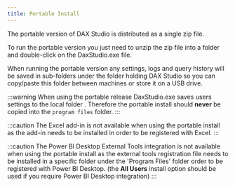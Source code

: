 ```yaml
---
title: Portable Install
---
```


The portable version of DAX Studio is distributed as a single zip file. 

To run the portable version you just need to unzip the zip file into a folder and double-click on the DaxStudio.exe file. 

When running the portable version any settings, logs and query history will be saved in sub-folders under the folder holding DAX Studio so you can copy/paste this folder between machines or store it on a USB drive.

:::warning
When using the portable release DaxStudio.exe saves users settings to the local folder . Therefore the portable install should **never** be copied into the `program files` folder. 
:::

:::caution
The Excel add-in is not available when using the portable install as the add-in needs to be installed in order to be registered with Excel.
:::

:::caution
 The Power BI Desktop External Tools integration is not available when using the portable install as the external tools registration file needs to be installed in a specific folder under the 'Program Files' folder order to be registered with Power BI Desktop. (the **All Users** install option should be used if you require Power BI Desktop integration)
:::